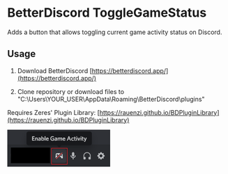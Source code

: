 # BetterDiscord ToggleGameStatus

Adds a button that allows toggling current game activity status on Discord.


## Usage

1. Download BetterDiscord [https://betterdiscord.app/](https://betterdiscord.app/)

2. Clone repository or download files to "C:\Users\YOUR_USER\AppData\Roaming\BetterDiscord\plugins"

Requires Zeres' Plugin Library: [https://rauenzi.github.io/BDPluginLibrary](https://rauenzi.github.io/BDPluginLibrary)

![togglestatus](/res/togglestatus.png)